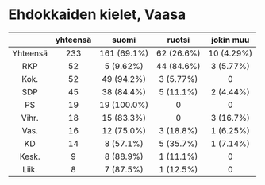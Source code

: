 # Ehdokkaiden kielet, Vaasa

| |yhteensä|suomi|ruotsi|jokin muu|
|:---:|:---:|:---:|:---:|:---:|
|Yhteensä|233|161 (69.1%)|62 (26.6%)|10 (4.29%)|
|RKP|52|5 (9.62%)|44 (84.6%)|3 (5.77%)|
|Kok.|52|49 (94.2%)|3 (5.77%)|0|
|SDP|45|38 (84.4%)|5 (11.1%)|2 (4.44%)|
|PS|19|19 (100.0%)|0|0|
|Vihr.|18|15 (83.3%)|0|3 (16.7%)|
|Vas.|16|12 (75.0%)|3 (18.8%)|1 (6.25%)|
|KD|14|8 (57.1%)|5 (35.7%)|1 (7.14%)|
|Kesk.|9|8 (88.9%)|1 (11.1%)|0|
|Liik.|8|7 (87.5%)|1 (12.5%)|0|

